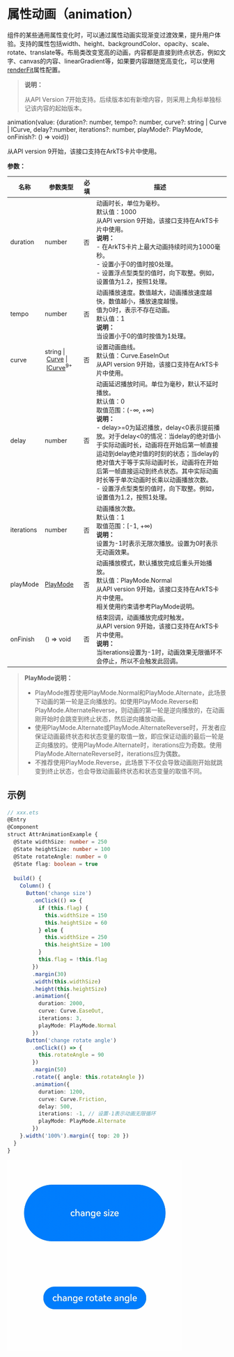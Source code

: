 # 属性动画（animation）

组件的某些通用属性变化时，可以通过属性动画实现渐变过渡效果，提升用户体验。支持的属性包括width、height、backgroundColor、opacity、scale、rotate、translate等。布局类改变宽高的动画，内容都是直接到终点状态，例如文字、canvas的内容、linearGradient等，如果要内容跟随宽高变化，可以使用[renderFit](ts-universal-attributes-renderfit.md)属性配置。

> **说明：**
>
> 从API Version 7开始支持。后续版本如有新增内容，则采用上角标单独标记该内容的起始版本。

animation(value: {duration?: number, tempo?: number, curve?: string | Curve | ICurve, delay?:number, iterations?: number, playMode?: PlayMode, onFinish?: () => void})

从API version 9开始，该接口支持在ArkTS卡片中使用。

**参数：**

| 名称         | 参数类型                                     | 必填   | 描述                                       |
| ---------- | ---------------------------------------- | ---- | ---------------------------------------- |
| duration   | number                                   | 否    | 动画时长，单位为毫秒。<br/>默认值：1000<br/>从API version 9开始，该接口支持在ArkTS卡片中使用。<br/>**说明：**<br/>- 在ArkTS卡片上最大动画持续时间为1000毫秒。<br/>-&nbsp;设置小于0的值时按0处理。<br/>-&nbsp;设置浮点型类型的值时，向下取整。例如，设置值为1.2，按照1处理。 |
| tempo      | number                                   | 否    | 动画播放速度。数值越大，动画播放速度越快，数值越小，播放速度越慢。<br/>值为0时，表示不存在动画。<br/>默认值：1<br/>**说明：** <br/>当设置小于0的值时按值为1处理。 |
| curve      | string&nbsp;\|&nbsp;[Curve](ts-appendix-enums.md#curve)&nbsp;\|&nbsp;[ICurve](../apis/js-apis-curve.md#icurve)<sup>9+</sup> | 否    | 设置动画曲线。<br/>默认值：Curve.EaseInOut<br/>从API version 9开始，该接口支持在ArkTS卡片中使用。 |
| delay      | number                                   | 否    | 动画延迟播放时间。单位为毫秒，默认不延时播放。<br/>默认值：0<br/>取值范围：(-∞, +∞)<br/>**说明：** <br/>-&nbsp;delay>=0为延迟播放，delay<0表示提前播放。对于delay<0的情况：当delay的绝对值小于实际动画时长，动画将在开始后第一帧直接运动到delay绝对值的时刻的状态；当delay的绝对值大于等于实际动画时长，动画将在开始后第一帧直接运动到终点状态。其中实际动画时长等于单次动画时长乘以动画播放次数。<br/>-&nbsp;设置浮点型类型的值时，向下取整。例如，设置值为1.2，按照1处理。 |
| iterations | number                                   | 否    | 动画播放次数。<br/>默认值：1<br/>取值范围：[-1, +∞)<br/>**说明：** <br/>设置为-1时表示无限次播放。设置为0时表示无动画效果。 |
| playMode   | [PlayMode](ts-appendix-enums.md#playmode) | 否    | 动画播放模式，默认播放完成后重头开始播放。<br/>默认值：PlayMode.Normal<br/>从API version 9开始，该接口支持在ArkTS卡片中使用。<br/>相关使用约束请参考PlayMode说明。 |
| onFinish   | () => void                               | 否    | 结束回调，动画播放完成时触发。<br/>从API version 9开始，该接口支持在ArkTS卡片中使用。<br/>**说明：** <br/>当iterations设置为-1时，动画效果无限循环不会停止，所以不会触发此回调。 |

> **PlayMode说明：**
> - PlayMode推荐使用PlayMode.Normal和PlayMode.Alternate，此场景下动画的第一轮是正向播放的。如使用PlayMode.Reverse和PlayMode.AlternateReverse，则动画的第一轮是逆向播放的，在动画刚开始时会跳变到终止状态，然后逆向播放动画。
> - 使用PlayMode.Alternate或PlayMode.AlternateReverse时，开发者应保证动画最终状态和状态变量的取值一致，即应保证动画的最后一轮是正向播放的。使用PlayMode.Alternate时，iterations应为奇数。使用PlayMode.AlternateReverse时，iterations应为偶数。
> - 不推荐使用PlayMode.Reverse，此场景下不仅会导致动画刚开始就跳变到终止状态，也会导致动画最终状态和状态变量的取值不同。

## 示例

```ts
// xxx.ets
@Entry
@Component
struct AttrAnimationExample {
  @State widthSize: number = 250
  @State heightSize: number = 100
  @State rotateAngle: number = 0
  @State flag: boolean = true

  build() {
    Column() {
      Button('change size')
        .onClick(() => {
          if (this.flag) {
            this.widthSize = 150
            this.heightSize = 60
          } else {
            this.widthSize = 250
            this.heightSize = 100
          }
          this.flag = !this.flag
        })
        .margin(30)
        .width(this.widthSize)
        .height(this.heightSize)
        .animation({
          duration: 2000,
          curve: Curve.EaseOut,
          iterations: 3,
          playMode: PlayMode.Normal
        })
      Button('change rotate angle')
        .onClick(() => {
          this.rotateAngle = 90
        })
        .margin(50)
        .rotate({ angle: this.rotateAngle })
        .animation({
          duration: 1200,
          curve: Curve.Friction,
          delay: 500,
          iterations: -1, // 设置-1表示动画无限循环
          playMode: PlayMode.Alternate
        })
    }.width('100%').margin({ top: 20 })
  }
}
```

![animation](figures/animation.gif)